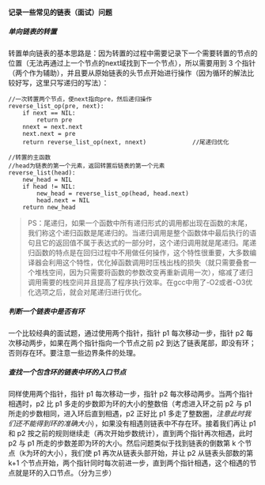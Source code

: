 #### 记录一些常见的链表（面试）问题 ####



##### 单向链表的转置 #####

转置单向链表的基本思路是：因为转置的过程中需要记录下一个需要转置的节点的位置（无法再通过上一个节点的next域找到下一个节点），所以需要用到 3 个指针（两个作为辅助），并且要从原始链表的头节点开始进行操作（因为循环的解法比较好写，这里只写递归的写法）：

```
//一次转置两个节点，使next指向pre，然后递归操作
reverse_list_op(pre, next):
	if next == NIL:
		return pre
	nnext = next.next
	next.next = pre
	return reverse_list_op(next, nnext)             //尾递归优化

//转置的主函数
//head为链表的第一个元素，返回转置后链表的第一个元素
reverse_list(head):
	new_head = NIL
	if head != NIL:
		new_head = reverse_list_op(head, head.next)
		head.next = NIL
	return new_head
```

> PS：尾递归，如果一个函数中所有递归形式的调用都出现在函数的末尾，我们称这个递归函数是尾递归的。当递归调用是整个函数体中最后执行的语句且它的返回值不属于表达式的一部分时，这个递归调用就是尾递归。尾递归函数的特点是在回归过程中不用做任何操作，这个特性很重要，大多数编译器会利用这个特性，优化掉函数调用时压栈出栈的损失（就只需要叠套一个堆栈空间，因为只需要将函数的参数改变再重新调用一次），缩减了递归调用需要的栈空间并且提高了程序执行效率。在gcc中用了-O2或者-O3优化选项之后，就会对尾递归进行优化。



##### 判断一个链表中是否有环 #####

一个比较经典的面试题，通过使用两个指针，指针 p1 每次移动一步，指针 p2 每次移动两步，如果在两个指针指向一个节点之前 p2 到达了链表尾部，即没有环；否则存在环。要注意一些边界条件的处理。 



##### 查找一个包含环的链表中环的入口节点 #####

同样使用两个指针，指针 p1 每次移动一步，指针 p2 每次移动两步。当两个指针相遇时，p2 比 p1 多走的步数即为环的大小的整数倍（考虑进入环之前 p2 与 p1 所走的步数相同，进入环后直到相遇，p2 正好比 p1 多走了整数圈，*注意此时我们还不能得到环的准确大小*），如果没有相遇则链表中不存在环。接着我们再让 p1 和 p2 按之前的规则继续走（再次开始步数统计），直到两个指针再次相遇，此时 p2 与 p1 所走的步数差即为环的大小。然后问题类似于找到链表的倒数第 k 个节点（k为环的大小），我们使 p1 再次从链表头部开始，并让 p2 从链表头部数的第 k+1 个节点开始，两个指针同时每次前进一步，直到两个指针相遇，这个相遇的节点就是环的入口节点。（分为三步）